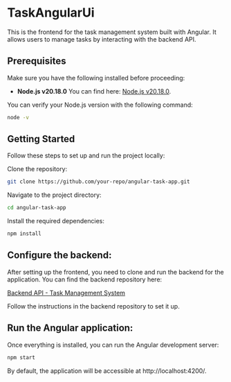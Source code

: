 
# TaskAngularUi

This is the frontend for the task management system built with Angular. It allows users to manage tasks by interacting with the backend API.

## Prerequisites

Make sure you have the following installed before proceeding:

- **Node.js v20.18.0** You can find here: [Node.js v20.18.0]( https://nodejs.org/en/download/package-manager).

You can verify your Node.js version with the following command:

```sh
node -v
```

## Getting Started
Follow these steps to set up and run the project locally:

Clone the repository:

```sh
git clone https://github.com/your-repo/angular-task-app.git
```
Navigate to the project directory:
```sh
cd angular-task-app
```
Install the required dependencies:
```sh
npm install
```

## Configure the backend:

After setting up the frontend, you need to clone and run the backend for the application. You can find the backend repository here:

[Backend API - Task Management System](https://github.com/marlon4051/task-api)

Follow the instructions in the backend repository to set it up.

## Run the Angular application:

Once everything is installed, you can run the Angular development server:

```sh
npm start
```
By default, the application will be accessible at http://localhost:4200/.